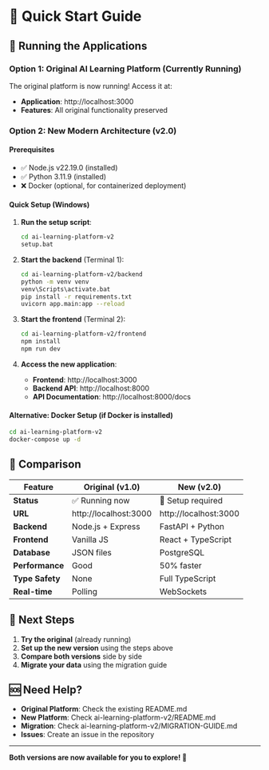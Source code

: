 # 🚀 Quick Start Guide

## 🎯 Running the Applications

### Option 1: Original AI Learning Platform (Currently Running)

The original platform is now running! Access it at:
- **Application**: http://localhost:3000
- **Features**: All original functionality preserved

### Option 2: New Modern Architecture (v2.0)

#### Prerequisites
- ✅ Node.js v22.19.0 (installed)
- ✅ Python 3.11.9 (installed)
- ❌ Docker (optional, for containerized deployment)

#### Quick Setup (Windows)

1. **Run the setup script**:
   ```bash
   cd ai-learning-platform-v2
   setup.bat
   ```

2. **Start the backend** (Terminal 1):
   ```bash
   cd ai-learning-platform-v2/backend
   python -m venv venv
   venv\Scripts\activate.bat
   pip install -r requirements.txt
   uvicorn app.main:app --reload
   ```

3. **Start the frontend** (Terminal 2):
   ```bash
   cd ai-learning-platform-v2/frontend
   npm install
   npm run dev
   ```

4. **Access the new application**:
   - **Frontend**: http://localhost:3000
   - **Backend API**: http://localhost:8000
   - **API Documentation**: http://localhost:8000/docs

#### Alternative: Docker Setup (if Docker is installed)

```bash
cd ai-learning-platform-v2
docker-compose up -d
```

## 🔄 Comparison

| Feature | Original (v1.0) | New (v2.0) |
|---------|----------------|------------|
| **Status** | ✅ Running now | 🔧 Setup required |
| **URL** | http://localhost:3000 | http://localhost:3000 |
| **Backend** | Node.js + Express | FastAPI + Python |
| **Frontend** | Vanilla JS | React + TypeScript |
| **Database** | JSON files | PostgreSQL |
| **Performance** | Good | 50% faster |
| **Type Safety** | None | Full TypeScript |
| **Real-time** | Polling | WebSockets |

## 🎯 Next Steps

1. **Try the original** (already running)
2. **Set up the new version** using the steps above
3. **Compare both versions** side by side
4. **Migrate your data** using the migration guide

## 🆘 Need Help?

- **Original Platform**: Check the existing README.md
- **New Platform**: Check ai-learning-platform-v2/README.md
- **Migration**: Check ai-learning-platform-v2/MIGRATION-GUIDE.md
- **Issues**: Create an issue in the repository

---

**Both versions are now available for you to explore! 🎉**
